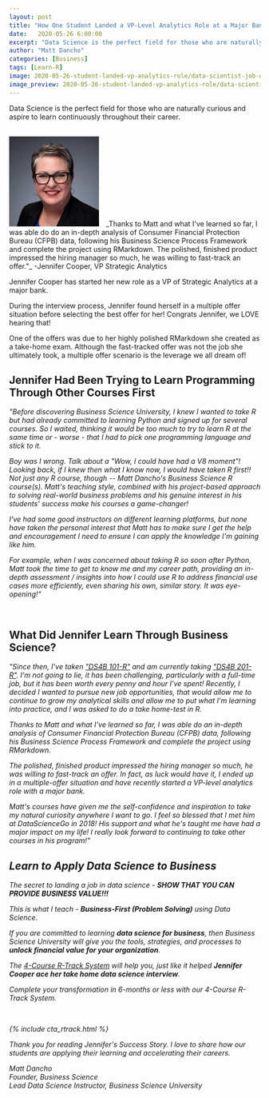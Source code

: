 ```yaml
---
layout: post
title: "How One Student Landed a VP-Level Analytics Role at a Major Bank"
date:   2020-05-26 6:00:00
excerpt: "Data Science is the perfect field for those who are naturally curious and aspire to learn continuously throughout their career."
author: "Matt Dancho"
categories: [Business]
tags: [Learn-R]
image: 2020-05-26-student-landed-vp-analytics-role/data-scientist-job-offer.jpg
image_preview: 2020-05-26-student-landed-vp-analytics-role/data-scientist-job-offer-preview.jpg
---
```




<p class="lead">
Data Science is the perfect field for those who are naturally curious and aspire to learn continuously throughout their career. 
</p>

<br>

<img src="/assets/2020-05-26-student-landed-vp-analytics-role/jennifer-avatar.jpg" class="img-responsive img-circle pull-left" style="margin-right:10px; max-width: 180px;" />
_Thanks to Matt and what I've learned so far, I was able do do an in-depth analysis of Consumer Financial Protection Bureau (CFPB) data, following his Business Science Process Framework and complete the project using RMarkdown. The polished, finished product impressed the hiring manager so much, he was willing to fast-track an offer."_
-Jennifer Cooper, VP Strategic Analytics

Jennifer Cooper  has started her new role as a VP of Strategic Analytics at a major bank.

During the interview process, Jennifer found herself in a multiple offer situation before selecting the best offer for her!  Congrats Jennifer, we LOVE hearing that!

One of the offers was due to her highly polished RMarkdown she created as a take-home exam.  Although the fast-tracked offer was not the job she ultimately took, a multiple offer scenario is the leverage we all dream of!



## Jennifer Had Been Trying to Learn Programming Through Other Courses First

_"Before discovering Business Science University, I knew I wanted to take R but had already committed to learning Python and signed up for several courses. So I waited, thinking it would be too much to try to learn R at the same time or - worse - that I had to pick one programming language and stick to it._

_Boy was I wrong. Talk about a "Wow, I could have had a V8 moment"!  Looking back, if I knew then what I know now, I would have taken R first!! Not just any R course, though -- Matt Dancho's Business Science R course(s). Matt's teaching style, combined with his project-based approach to solving real-world business problems and his genuine interest in his students' success make his courses a game-changer!_

_I've had some good instructors on different learning platforms, but none have taken the personal interest that Matt has to make sure I get the help and encouragement I need  to ensure I can apply the knowledge I'm gaining like him._

_For example, when I was concerned about taking R so soon after Python, Matt took the time to get to know me and my career path, providing an in-depth assessment / insights into how I could use R to address financial use cases more efficiently, even sharing his own, similar story. It was eye-opening!"_

<br>



## What Did Jennifer Learn Through Business Science?

<i>"Since then, I've taken <a href="https://university.business-science.io/p/ds4b-101-r-business-analysis-r">"DS4B 101-R"</a> and am currently taking <a href="https://university.business-science.io/p/hr201-using-machine-learning-h2o-lime-to-predict-employee-turnover">"DS4B 201-R"</a>. I'm not going to lie, it has been challenging, particularly with a full-time job, but it has been worth every penny and hour I've spent! Recently, I decided I wanted to pursue new job opportunities, that would allow me to continue to grow my analytical skills and allow me to put what I'm learning into practice, and I was asked to do a take home-test in R.

Thanks to Matt and what I've learned so far, I was able do an in-depth analysis of Consumer Financial Protection Bureau (CFPB) data, following his Business Science Process Framework and complete the project using RMarkdown.

The polished, finished product impressed the hiring manager so much, he was willing to fast-track an offer. In fact, as luck would have it, I ended up in a multiple-offer situation and have recently started a VP-level analytics role with a major bank.

Matt's courses have given me the self-confidence and inspiration to take my natural curiosity anywhere I want to go. I feel so blessed that I met him at DataScienceGo in 2018! His support and what he's taught me have had a major impact on my life! I really look forward to continuing to take other courses in his program!"


## Learn to Apply Data Science to Business

The secret to landing a job in data science - __SHOW THAT YOU CAN PROVIDE BUSINESS VALUE!!!__

This is what I teach - __Business-First (Problem Solving)__ using Data Science.

If you are committed to learning __data science for business__, then Business Science University will give you the tools, strategies, and processes to __unlock financial value for your organization__.

The <a href="https://university.business-science.io/p/4-course-bundle-machine-learning-and-web-applications-r-track-101-102-201-202a/">4-Course R-Track System</a> will help you, just like it helped __Jennifer Cooper ace her take home data science interview__.

Complete your transformation in 6-months or less with our 4-Course R-Track System.

<br>

{% include cta_rtrack.html %}


Thank you for reading Jennifer's Success Story. I love to share how our students are applying their learning and accelerating their careers.

Matt Dancho<br>
Founder, Business Science<br>
Lead Data Science Instructor, Business Science University
